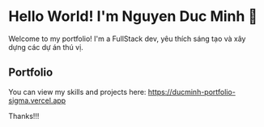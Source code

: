 # Hello World! I'm Nguyen Duc Minh 👋

Welcome to my portfolio! I'm a FullStack dev, yêu thích sáng tạo và xây dựng các dự án thú vị.

## Portfolio
You can view my skills and projects here:
https://ducminh-portfolio-sigma.vercel.app

Thanks!!!
